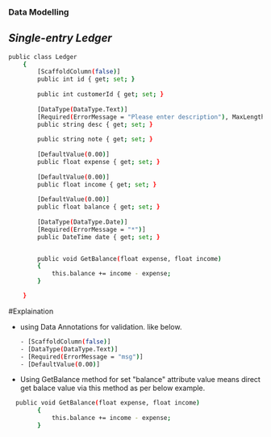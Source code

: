 ### Data Modelling
## _Single-entry Ledger_

```sh
public class Ledger
    {
        [ScaffoldColumn(false)]
        public int id { get; set; }
	
        public int customerId { get; set; }
	
        [DataType(DataType.Text)]
        [Required(ErrorMessage = "Please enter description"), MaxLength(30)]
        public string desc { get; set; }
	
        public string note { get; set; }
	
        [DefaultValue(0.00)]
        public float expense { get; set; }
	
        [DefaultValue(0.00)]
        public float income { get; set; }
	
        [DefaultValue(0.00)]
        public float balance { get; set; }
	
        [DataType(DataType.Date)]
        [Required(ErrorMessage = "*")]
        public DateTime date { get; set; }


        public void GetBalance(float expense, float income)
        {
            this.balance += income - expense;
        }

    }
```

#Explaination 
 - using Data Annotations for validation. like below.
 
	 ```sh
	 - [ScaffoldColumn(false)]
	 - [DataType(DataType.Text)]
	 - [Required(ErrorMessage = "msg")]
	 - [DefaultValue(0.00)]

	 ```

- Using GetBalance method for set "balance" attribute value means direct get balace value via this method as per below example.

```sh
  public void GetBalance(float expense, float income)
        {
            this.balance += income - expense;
        }
```
